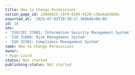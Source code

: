 ```yaml
---
title: How to Change Permissions
notion_page_id: 1d9d6625-c679-8199-9129-c38a4a81668c
exported_at: '2025-07-02T18:39:17.160646+00:00'
id: 16
ims:
- 'ISO/IEC 27001: Information Security Management System'
- 'ISO 31000: Risk Management System'
- 'ISO 37301: Compliance Management System'
name: How to Change Permissions
owner:
- Ryan Laird
status: Not started
publishing-status: Not started
---
```


